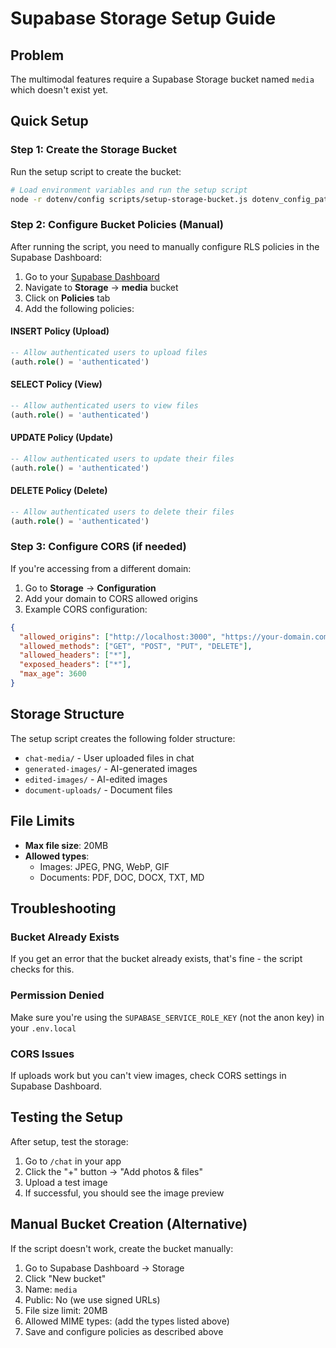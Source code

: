 # Supabase Storage Setup Guide

## Problem
The multimodal features require a Supabase Storage bucket named `media` which doesn't exist yet.

## Quick Setup

### Step 1: Create the Storage Bucket
Run the setup script to create the bucket:

```bash
# Load environment variables and run the setup script
node -r dotenv/config scripts/setup-storage-bucket.js dotenv_config_path=.env.local
```

### Step 2: Configure Bucket Policies (Manual)

After running the script, you need to manually configure RLS policies in the Supabase Dashboard:

1. Go to your [Supabase Dashboard](https://app.supabase.com)
2. Navigate to **Storage** → **media** bucket
3. Click on **Policies** tab
4. Add the following policies:

#### INSERT Policy (Upload)
```sql
-- Allow authenticated users to upload files
(auth.role() = 'authenticated')
```

#### SELECT Policy (View)
```sql
-- Allow authenticated users to view files
(auth.role() = 'authenticated')
```

#### UPDATE Policy (Update)
```sql
-- Allow authenticated users to update their files
(auth.role() = 'authenticated')
```

#### DELETE Policy (Delete)
```sql
-- Allow authenticated users to delete their files
(auth.role() = 'authenticated')
```

### Step 3: Configure CORS (if needed)

If you're accessing from a different domain:

1. Go to **Storage** → **Configuration**
2. Add your domain to CORS allowed origins
3. Example CORS configuration:
```json
{
  "allowed_origins": ["http://localhost:3000", "https://your-domain.com"],
  "allowed_methods": ["GET", "POST", "PUT", "DELETE"],
  "allowed_headers": ["*"],
  "exposed_headers": ["*"],
  "max_age": 3600
}
```

## Storage Structure

The setup script creates the following folder structure:
- `chat-media/` - User uploaded files in chat
- `generated-images/` - AI-generated images
- `edited-images/` - AI-edited images
- `document-uploads/` - Document files

## File Limits

- **Max file size**: 20MB
- **Allowed types**: 
  - Images: JPEG, PNG, WebP, GIF
  - Documents: PDF, DOC, DOCX, TXT, MD

## Troubleshooting

### Bucket Already Exists
If you get an error that the bucket already exists, that's fine - the script checks for this.

### Permission Denied
Make sure you're using the `SUPABASE_SERVICE_ROLE_KEY` (not the anon key) in your `.env.local`

### CORS Issues
If uploads work but you can't view images, check CORS settings in Supabase Dashboard.

## Testing the Setup

After setup, test the storage:

1. Go to `/chat` in your app
2. Click the "+" button → "Add photos & files"
3. Upload a test image
4. If successful, you should see the image preview

## Manual Bucket Creation (Alternative)

If the script doesn't work, create the bucket manually:

1. Go to Supabase Dashboard → Storage
2. Click "New bucket"
3. Name: `media`
4. Public: No (we use signed URLs)
5. File size limit: 20MB
6. Allowed MIME types: (add the types listed above)
7. Save and configure policies as described above
